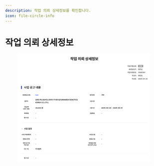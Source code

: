 ```yaml
---
description: 작업 의뢰 상세정보를 확인합니다.
icon: file-circle-info
---
```


# 작업 의뢰 상세정보

<figure><img src="../.gitbook/assets/image (3).png" alt=""><figcaption></figcaption></figure>

